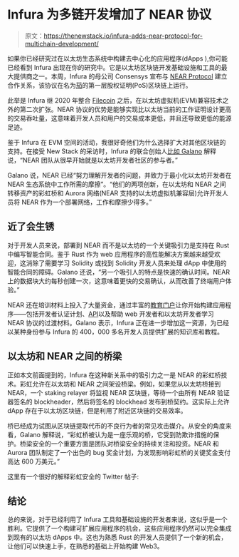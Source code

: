 # Infura 为多链开发增加了 NEAR 协议

> 原文：<https://thenewstack.io/infura-adds-near-protocol-for-multichain-development/>

如果你已经研究过在以太坊生态系统中构建去中心化的应用程序(dApps ),你可能已经看到 Infura 出现在你的研究中。它是以太坊区块链开发基础设施和工具的最大提供商之一。本周，Infura 的母公司 Consensys 宣布与 [NEAR Protocol](https://near.org/) 建立合作关系，该协议在名为[茄](https://near.org/papers/nightshade/)的第一层股权证明(PoS)区块链上运行。

此举是 Infura 继 2020 年整合 [Filecoin](https://docs.filecoin.io/about-filecoin/what-is-filecoin/) 之后，在以太坊虚拟机(EVM)兼容技术之外的第二次扩张。NEAR 协议的优势是能够实现比以太坊当前的工作证明设计更高的交易吞吐量，这意味着开发人员和用户的交易成本更低，并且还导致更低的能源足迹。

鉴于 Infura 在 EVM 空间的活动，我很好奇他们为什么选择扩大对其他区块链的支持。在接受 New Stack 的采访时，Infura 的联合创始人[比如 Galano](https://twitter.com/egalano) 解释说，“NEAR 团队从很早开始就是以太坊开发者社区的参与者。”

Galano 说，NEAR 已经“努力理解开发者的问题，并致力于最小化以太坊开发者在 NEAR 生态系统中工作所需的摩擦”。“他们的两项创新，在以太坊和 NEAR 之间转移资产的彩虹桥和 Aurora 网络(NEAR 支持的以太坊虚拟机兼容层)允许开发人员将 NEAR 作为一个部署网络，工作和摩擦少得多。”

## 近了会生锈

对于开发人员来说，部署到 NEAR 而不是以太坊的一个关键吸引力是支持在 Rust 中编写智能合同。鉴于 Rust 作为 web 应用程序的高性能解决方案越来越受欢迎，这消除了需要学习 Solidity 或找到 Solidity 开发人员来处理 dApp 中使用的智能合同的障碍。Galano 还说，“另一个吸引人的特点是快速的确认时间。NEAR 上的数据块大约每秒创建一次，这意味着更快的交易确认，从而改善了终端用户体验。”

NEAR 还在培训材料上投入了大量资金，通过丰富的[教育门户](https://near.org/education/)让你开始构建应用程序——包括开发者认证计划、[API](https://github.com/near-examples/workshop--exploring-near-apis)以及帮助 web 开发者和以太坊开发者学习 NEAR 协议的过渡材料。Galano 表示，Infura 正在进一步增加这一资源，为已经以某种身份参与 Infura 的 400，000 多名开发人员提供扩展的知识库和教程。

## 以太坊和 NEAR 之间的桥梁

正如本文前面提到的，Infura 在这种新关系中的吸引力之一是 NEAR 的彩虹桥技术。彩虹允许在以太坊和 NEAR 之间架设桥梁。例如，如果您从以太坊桥接到 NEAR，一个 staking relayer 将监视 NEAR 区块链，等待一个由所有 NEAR 验证器签名的 blockheader，然后将签名的 blockhead 发布到桥契约。这实际上允许 dApp 存在于以太坊区块链，但是利用了附近区块链的交易效率。

桥已经成为试图从区块链提取代币的不良行为者的常见攻击媒介。从安全的角度来看，Galano 解释说，“彩虹桥被认为是一座乐观的桥，它受到防欺诈措施的保护。桥梁安全的一个重要方面是团队对桥梁安全的持续关注和投资。NEAR 和 Aurora 团队制定了一个出色的 bug 奖金计划，为发现影响彩虹桥的关键奖金支付高达 600 万美元。”

这里有一个很好的解释彩虹安全的 Twitter 帖子:

## 结论

总的来说，对于已经利用了 Infura 工具和基础设施的开发者来说，这似乎是一个胜利。它提供了一个构建可扩展应用程序的机会，这些应用程序仍然可以完全集成到现有的以太坊 dApps 中。这也为熟悉 Rust 的开发人员提供了一个新的机会，让他们可以快速上手，在熟悉的基础上开始构建 Web3。

<svg xmlns:xlink="http://www.w3.org/1999/xlink" viewBox="0 0 68 31" version="1.1"><title>Group</title> <desc>Created with Sketch.</desc></svg>